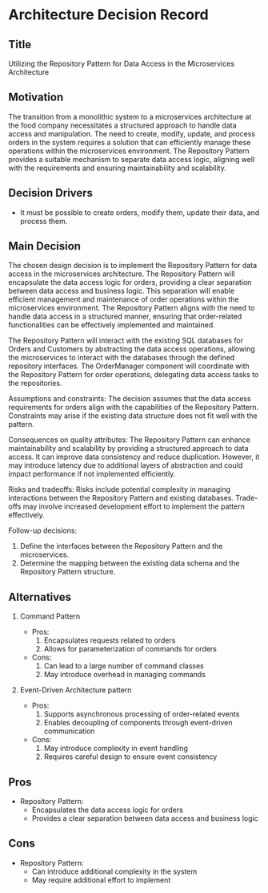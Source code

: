 # Architecture Decision Record

## Title
Utilizing the Repository Pattern for Data Access in the Microservices Architecture

## Motivation
The transition from a monolithic system to a microservices architecture at the food company necessitates a structured approach to handle data access and manipulation. The need to create, modify, update, and process orders in the system requires a solution that can efficiently manage these operations within the microservices environment. The Repository Pattern provides a suitable mechanism to separate data access logic, aligning well with the requirements and ensuring maintainability and scalability.

## Decision Drivers
- It must be possible to create orders, modify them, update their data, and process them.

## Main Decision
The chosen design decision is to implement the Repository Pattern for data access in the microservices architecture. The Repository Pattern will encapsulate the data access logic for orders, providing a clear separation between data access and business logic. This separation will enable efficient management and maintenance of order operations within the microservices environment. The Repository Pattern aligns with the need to handle data access in a structured manner, ensuring that order-related functionalities can be effectively implemented and maintained.

The Repository Pattern will interact with the existing SQL databases for Orders and Customers by abstracting the data access operations, allowing the microservices to interact with the databases through the defined repository interfaces. The OrderManager component will coordinate with the Repository Pattern for order operations, delegating data access tasks to the repositories.

Assumptions and constraints: The decision assumes that the data access requirements for orders align with the capabilities of the Repository Pattern. Constraints may arise if the existing data structure does not fit well with the pattern.

Consequences on quality attributes: The Repository Pattern can enhance maintainability and scalability by providing a structured approach to data access. It can improve data consistency and reduce duplication. However, it may introduce latency due to additional layers of abstraction and could impact performance if not implemented efficiently.

Risks and tradeoffs: Risks include potential complexity in managing interactions between the Repository Pattern and existing databases. Trade-offs may involve increased development effort to implement the pattern effectively.

Follow-up decisions: 
1. Define the interfaces between the Repository Pattern and the microservices.
2. Determine the mapping between the existing data schema and the Repository Pattern structure.

## Alternatives
1. Command Pattern
   - Pros:
     1. Encapsulates requests related to orders
     2. Allows for parameterization of commands for orders
   - Cons:
     1. Can lead to a large number of command classes
     2. May introduce overhead in managing commands

2. Event-Driven Architecture pattern
   - Pros:
     1. Supports asynchronous processing of order-related events
     2. Enables decoupling of components through event-driven communication
   - Cons:
     1. May introduce complexity in event handling
     2. Requires careful design to ensure event consistency

## Pros
- Repository Pattern:
  - Encapsulates the data access logic for orders
  - Provides a clear separation between data access and business logic

## Cons
- Repository Pattern:
  - Can introduce additional complexity in the system
  - May require additional effort to implement